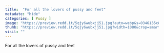```yaml
---
title:  "For all the lovers of pussy and feet"
metadate: "hide"
categories: [ Pussy ]
image: "https://preview.redd.it/5qjy6wubxjj51.jpg?auto=webp&s=0346135c8b859a69d52a3710bd9bb5416e0472d4"
thumb: "https://preview.redd.it/5qjy6wubxjj51.jpg?width=1080&crop=smart&auto=webp&s=1a81ac9d4c3cc022fd013a43e56af2598fd0e764"
visit: ""
---
```

For all the lovers of pussy and feet
